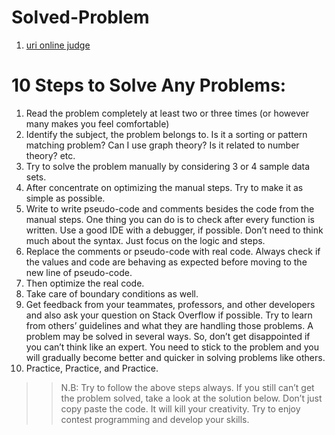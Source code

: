 # Solved-Problem
1. [uri online judge](https://www.urionlinejudge.com.br/judge/en/categories)


# 10 Steps to Solve Any Problems:
1. Read the problem completely at least two or three times (or however many makes you feel comfortable)
2. Identify the subject, the problem belongs to. Is it a sorting or pattern matching problem? Can I use graph theory? Is it related to number theory? etc.
3. Try to solve the problem manually by considering 3 or 4 sample data sets.
4. After concentrate on optimizing the manual steps. Try to make it as simple as possible.
5. Write to write pseudo-code and comments besides the code from the manual steps. One thing you can do is to check after every function is written. Use a good IDE with a debugger, if possible. Don’t need to think much about the syntax. Just focus on the logic and steps.
6. Replace the comments or pseudo-code with real code. Always check if the values and code are behaving as expected before moving to the new line of pseudo-code.
7. Then optimize the real code.
8. Take care of boundary conditions as well.
9. Get feedback from your teammates, professors, and other developers and also ask your question on Stack Overflow if possible. Try to learn from others’ guidelines and what they are handling those problems. A problem may be solved in several ways. So, don’t get disappointed if you can’t think like an expert. You need to stick to the problem and you will gradually become better and quicker in solving problems like others.
10. Practice, Practice, and Practice.

>> N.B: Try to follow the above steps always. If you still can’t get the problem solved, take a look at the solution below. Don’t just copy paste the code. It will kill your creativity. Try to enjoy contest programming and develop your skills.
